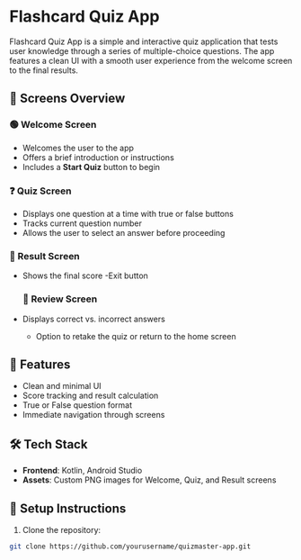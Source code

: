 # Flashcard Quiz App

Flashcard Quiz App is a simple and interactive quiz application that tests user knowledge through a series of multiple-choice questions. The app features a clean UI with a smooth user experience from the welcome screen to the final results.

## 📱 Screens Overview

### 🟢 Welcome Screen
- Welcomes the user to the app
- Offers a brief introduction or instructions
- Includes a **Start Quiz** button to begin

### ❓ Quiz Screen
- Displays one question at a time with true or false buttons
- Tracks current question number
- Allows the user to select an answer before proceeding

### 🏁 Result Screen
- Shows the final score
-Exit button


  ### 🏁 Review Screen
- Displays correct vs. incorrect answers
  - Option to retake the quiz or return to the home screen

## 🚀 Features
- Clean and minimal UI
- Score tracking and result calculation
- True or False question format
- Immediate navigation through screens

## 🛠️ Tech Stack
- **Frontend**: Kotlin, Android Studio
- **Assets**: Custom PNG images for Welcome, Quiz, and Result screens

## 🧪 Setup Instructions

1. Clone the repository:
```bash
git clone https://github.com/yourusername/quizmaster-app.git

